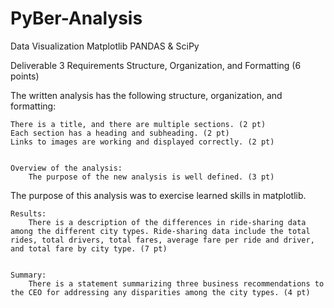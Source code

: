 # PyBer-Analysis
Data Visualization Matplotlib PANDAS &amp; SciPy
     

Deliverable 3 Requirements
Structure, Organization, and Formatting (6 points)

The written analysis has the following structure, organization, and formatting:

    There is a title, and there are multiple sections. (2 pt)
    Each section has a heading and subheading. (2 pt)
    Links to images are working and displayed correctly. (2 pt)


    Overview of the analysis:
        The purpose of the new analysis is well defined. (3 pt)
The purpose of this analysis was to exercise learned skills in matplotlib.


    Results:
        There is a description of the differences in ride-sharing data among the different city types. Ride-sharing data include the total rides, total drivers, total fares, average fare per ride and driver, and total fare by city type. (7 pt)


    Summary:
        There is a statement summarizing three business recommendations to the CEO for addressing any disparities among the city types. (4 pt)
